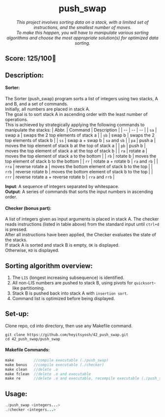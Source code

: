 <h1 align="center">
	push_swap
</h1>

*<p align="center">This project involves sorting data on a stack, with a limited set of instructions, and the smallest number of moves.<br>
To make this happen, you will have to manipulate various sorting algorithms and choose the most appropriate solution(s) for optimized data sorting.</p>*

## Score: 125/100🎉

## Description:
#### Sorter:
The Sorter (push_swap) program sorts a list of integers using two stacks, A and B, and a set of commands.  
Initially, all numbers are placed in stack A.  
The goal is to sort stack A in ascending order with the least number of operations.  
This is achieved by strategically applying the following commands to manipulate the stacks:
| Abbr. | Command | Description |
| -- | -- | -- |
| `sa` | swap a | swaps the 2 top elements of stack a |
| `sb` | swap b | swaps the 2 top elements of stack b |
| `ss` | swap a + swap b | `sa` and `sb` |
| `pa` | push a | moves the top element of stack b at the top of stack a |
| `pb` | push b | moves the top element of stack a at the top of stack b |
| `ra` | rotate a | moves the top element of stack a to the bottom |
| `rb` | rotate b | moves the top element of stack b to the bottom |
| `rr` | rotate a + rotate b | `ra` and `rb` |
| `rra` | reverse rotate a | moves the bottom element of stack b to the top |
| `rrb` | reverse rotate b | moves the bottom element of stack b to the top |
| `rrr` | reverse rotate a + reverse rotate b | `rra` and `rrb` |

**Input**: A sequence of integers separated by whitespace.  
**Output**: A series of commands that sorts the input numbers in ascending order.

#### Checker (bonus part):
A list of integers given as input arguments is placed in stack A.
The checker reads instructions (listed in table above) from the standard input until `ctrl+d` is pressed.  
After all instructions have been applied, the Checker evaluates the state of the stacks.  
If stack A is sorted and stack B is empty, `OK` is displayed.  
Otherwise, `KO` is displayed.

## Sorting algorithm overview:
1. The `LIS` (longest increasing subsequence) is identified.  
2. All non-LIS numbers are pushed to stack B, using pivots for `quicksort`-like partitioning.  
3. Stack B is pushed back into stack A with `insertion sort`.  
4. Command list is optimized before being displayed.  

## Set-up:
Clone repo, cd into directory, then use any Makefile command.
```
git clone https://github.com/heyitsyosh/42_push_swap.git
cd 42_push_swap/push_swap
```

#### Makefile Commands:
```C
make         //compile executable (./push_swap)
make bonus   //compile executable (./checker)
make clean   //delete .o
make fclean  //delete .o and executable
make re      //delete .o and executable, recompile executable (./push_swap)
```

## Usage:  
```Java
./push_swap <integers...>
./checker <integers...>
```
